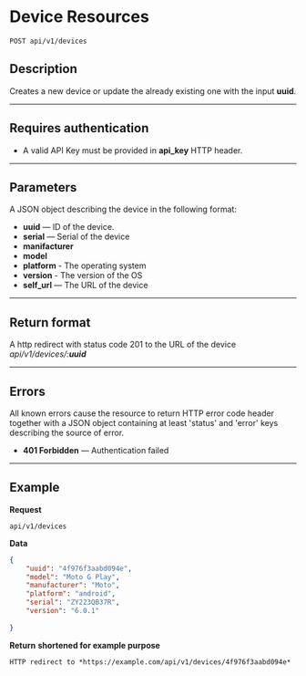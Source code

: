 # Device Resources

    POST api/v1/devices

## Description
Creates a new device or update the already existing one with the input **uuid**.

***

## Requires authentication
* A valid API Key must be provided in **api_key** HTTP header.
***

## Parameters
A JSON object describing the device in the following format:

- **uuid** — ID of the device.
- **serial** — Serial of the device
- **manifacturer**
- **model**
- **platform** - The operating system
- **version** - The version of the OS
- **self_url** — The URL of the device

***

## Return format
A http redirect with status code 201 to the URL of the device *api/v1/devices/:**uuid***

***

## Errors
All known errors cause the resource to return HTTP error code header together with a JSON object containing at least 'status' and 'error' keys describing the source of error.

- **401 Forbidden** — Authentication failed


***

## Example
**Request**

    api/v1/devices

**Data**

``` json
{
	"uuid": "4f976f3aabd094e",
	"model": "Moto G Play",
	"manufacturer": "Moto",
	"platform": "android",
	"serial": "ZY223QB37R",
	"version": "6.0.1"
	
}
```

**Return** __shortened for example purpose__

    HTTP redirect to *https://example.com/api/v1/devices/4f976f3aabd094e*